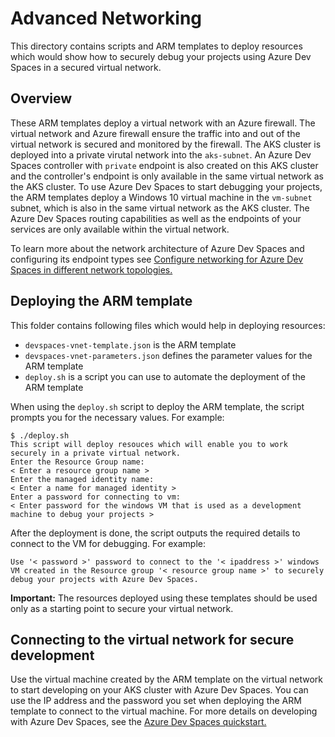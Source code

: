 # Advanced Networking
This directory contains scripts and ARM templates to deploy resources which would show how to securely debug your projects using Azure Dev Spaces in a secured virtual network.  

## Overview
These ARM templates deploy a virtual network with an Azure firewall. The virtual network and Azure firewall ensure the traffic into and out of the virtual network is secured and monitored by the firewall. The AKS cluster is deployed into a private virutal network into the `aks-subnet`. An Azure Dev Spaces controller with `private` endpoint is also created on this AKS cluster and the controller's endpoint is only available in the same virtual network as the AKS cluster. To use Azure Dev Spaces to start debugging your projects, the ARM templates deploy a Windows 10 virtual machine in the `vm-subnet` subnet, which is also in the same virtual network as the AKS cluster.
The Azure Dev Spaces routing capabilities as well as the endpoints of your services are only available within the virtual network.

To learn more about the network architecture of Azure Dev Spaces and configuring its endpoint types see [Configure networking for Azure Dev Spaces in different network topologies.](https://aka.ms/azds-networking)

## Deploying the ARM template
This folder contains following files which would help in deploying resources:
 * `devspaces-vnet-template.json` is the ARM template 
 * `devspaces-vnet-parameters.json` defines the parameter values for the ARM template 
 * `deploy.sh` is a script you can use to automate the deployment of the ARM template

When using the `deploy.sh` script to deploy the ARM template, the script prompts you for the necessary values. For example:
```
$ ./deploy.sh
This script will deploy resouces which will enable you to work securely in a private virtual network.
Enter the Resource Group name:
< Enter a resource group name >
Enter the managed identity name:
< Enter a name for managed identity >
Enter a password for connecting to vm:
< Enter password for the windows VM that is used as a development machine to debug your projects > 
```
After the deployment is done, the script outputs the required details to connect to the VM for debugging. For example:
```
Use '< password >' password to connect to the '< ipaddress >' windows VM created in the Resource group '< resource group name >' to securely debug your projects with Azure Dev Spaces.
```

**Important:** The resources deployed using these templates should be used only as a starting point to secure your virtual network.

## Connecting to the virtual network for secure development
Use the virtual machine created by the ARM template on the virtual network to start developing on your AKS cluster with Azure Dev Spaces. You can use the IP address and the password you set when deploying the ARM template to connect to the virtual machine. For more details on developing with Azure Dev Spaces, see the [Azure Dev Spaces quickstart.](https://aka.ms/azds-quickstart-netcore)